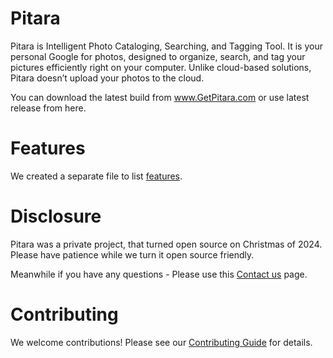 # Pitara
Pitara is Intelligent Photo Cataloging, Searching, and Tagging Tool. It is your personal Google for photos, designed to organize, search, and tag your pictures efficiently right on your computer. Unlike cloud-based solutions, Pitara doesn’t upload your photos to the cloud.

You can download the latest build from <a href="http://www.GetPitara.com" target="_blank">www.GetPitara.com</a> or use latest release from here.

# Features
We created a separate file to list [features](FEATURES.md).

# Disclosure 
Pitara was a private project, that turned open source on Christmas of 2024. Please have patience while we turn it open source friendly. 

Meanwhile if you have any questions - Please use this <a href="https://getpitara.com/en/home/contact-us" target="_blank">Contact us</a> page.

# Contributing
We welcome contributions! Please see our [Contributing Guide](CONTRIBUTING.md) for details.
